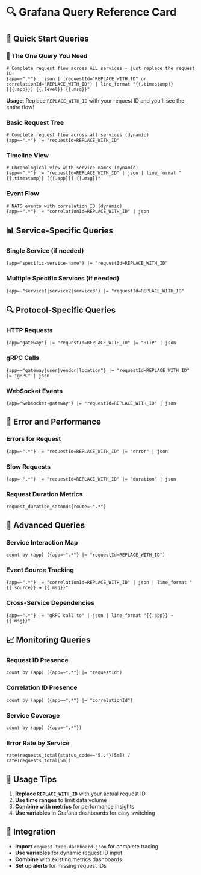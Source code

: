 # 🔍 Grafana Query Reference Card

## 🚀 Quick Start Queries

### **🎯 The One Query You Need**

```promql
# Complete request flow across ALL services - just replace the request ID!
{app=~".*"} | json | (requestId="REPLACE_WITH_ID" or correlationId="REPLACE_WITH_ID") | line_format "{{.timestamp}} [{{.app}}] {{.level}} {{.msg}}"
```

**Usage**: Replace `REPLACE_WITH_ID` with your request ID and you'll see the entire flow!

### **Basic Request Tree**

```promql
# Complete request flow across all services (dynamic)
{app=~".*"} |= "requestId=REPLACE_WITH_ID"
```

### **Timeline View**

```promql
# Chronological view with service names (dynamic)
{app=~".*"} |= "requestId=REPLACE_WITH_ID" | json | line_format "{{.timestamp}} [{{.app}}] {{.msg}}"
```

### **Event Flow**

```promql
# NATS events with correlation ID (dynamic)
{app=~".*"} |= "correlationId=REPLACE_WITH_ID" | json
```

## 📊 Service-Specific Queries

### **Single Service (if needed)**

```promql
{app="specific-service-name"} |= "requestId=REPLACE_WITH_ID"
```

### **Multiple Specific Services (if needed)**

```promql
{app=~"service1|service2|service3"} |= "requestId=REPLACE_WITH_ID"
```

## 🔍 Protocol-Specific Queries

### **HTTP Requests**

```promql
{app="gateway"} |= "requestId=REPLACE_WITH_ID" |= "HTTP" | json
```

### **gRPC Calls**

```promql
{app=~"gateway|user|vendor|location"} |= "requestId=REPLACE_WITH_ID" |= "gRPC" | json
```

### **WebSocket Events**

```promql
{app="websocket-gateway"} |= "requestId=REPLACE_WITH_ID" | json
```

## 🚨 Error and Performance

### **Errors for Request**

```promql
{app=~".*"} |= "requestId=REPLACE_WITH_ID" |= "error" | json
```

### **Slow Requests**

```promql
{app=~".*"} |= "requestId=REPLACE_WITH_ID" |= "duration" | json
```

### **Request Duration Metrics**

```promql
request_duration_seconds{route=~".*"}
```

## 🔧 Advanced Queries

### **Service Interaction Map**

```promql
count by (app) ({app=~".*"} |= "requestId=REPLACE_WITH_ID")
```

### **Event Source Tracking**

```promql
{app=~".*"} |= "correlationId=REPLACE_WITH_ID" | json | line_format "{{.source}} → {{.msg}}"
```

### **Cross-Service Dependencies**

```promql
{app=~".*"} |= "gRPC call to" | json | line_format "{{.app}} → {{.msg}}"
```

## 📈 Monitoring Queries

### **Request ID Presence**

```promql
count by (app) ({app=~".*"} |= "requestId")
```

### **Correlation ID Presence**

```promql
count by (app) ({app=~".*"} |= "correlationId")
```

### **Service Coverage**

```promql
count by (app) ({app=~".*"})
```

### **Error Rate by Service**

```promql
rate(requests_total{status_code=~"5.."}[5m]) / rate(requests_total[5m])
```

## 🎯 Usage Tips

1. **Replace `REPLACE_WITH_ID`** with your actual request ID
2. **Use time ranges** to limit data volume
3. **Combine with metrics** for performance insights
4. **Use variables** in Grafana dashboards for easy switching

## 🔗 Integration

- **Import** `request-tree-dashboard.json` for complete tracing
- **Use variables** for dynamic request ID input
- **Combine** with existing metrics dashboards
- **Set up alerts** for missing request IDs
